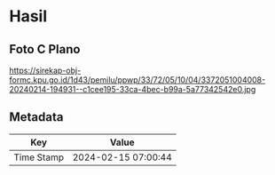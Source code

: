 # Hasil

## Foto C Plano

https://sirekap-obj-formc.kpu.go.id/1d43/pemilu/ppwp/33/72/05/10/04/3372051004008-20240214-194931--c1cee195-33ca-4bec-b99a-5a77342542e0.jpg


## Metadata

| Key        | Value               |
| ---------- | ------------------- |
| Time Stamp | 2024-02-15 07:00:44 |



